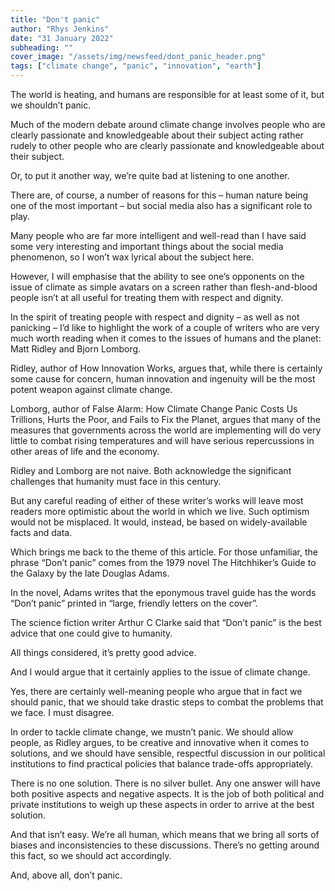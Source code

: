 ```yaml
---
title: "Don't panic"
author: "Rhys Jenkins"
date: "31 January 2022"
subheading: ""
cover_image: "/assets/img/newsfeed/dont_panic_header.png"   
tags: ["climate change", "panic", "innovation", "earth"]
---
```

The world is heating, and humans are responsible for at least some of it, but we shouldn’t panic.

Much of the modern debate around climate change involves people who are clearly passionate and knowledgeable about their subject acting rather rudely to other people who are clearly passionate and knowledgeable about their subject.

Or, to put it another way, we’re quite bad at listening to one another.

There are, of course, a number of reasons for this – human nature being one of the most important – but social media also has a significant role to play.

Many people who are far more intelligent and well-read than I have said some very interesting and important things about the social media phenomenon, so I won’t wax lyrical about the subject here.

However, I will emphasise that the ability to see one’s opponents on the issue of climate as simple avatars on a screen rather than flesh-and-blood people isn’t at all useful for treating them with respect and dignity.

In the spirit of treating people with respect and dignity – as well as not panicking – I’d like to highlight the work of a couple of writers who are very much worth reading when it comes to the issues of humans and the planet: Matt Ridley and Bjorn Lomborg.

Ridley, author of How Innovation Works, argues that, while there is certainly some cause for concern, human innovation and ingenuity will be the most potent weapon against climate change.

Lomborg, author of False Alarm: How Climate Change Panic Costs Us Trillions, Hurts the Poor, and Fails to Fix the Planet, argues that many of the measures that governments across the world are implementing will do very little to combat rising temperatures and will have serious repercussions in other areas of life and the economy.

Ridley and Lomborg are not naive. Both acknowledge the significant challenges that humanity must face in this century.

But any careful reading of either of these writer’s works will leave most readers more optimistic about the world in which we live. Such optimism would not be misplaced. It would, instead, be based on widely-available facts and data.

Which brings me back to the theme of this article. For those unfamiliar, the phrase “Don’t panic” comes from the 1979 novel The Hitchhiker’s Guide to the Galaxy by the late Douglas Adams.

In the novel, Adams writes that the eponymous travel guide has the words “Don’t panic” printed in “large, friendly letters on the cover”.

The science fiction writer Arthur C Clarke said that “Don’t panic” is the best advice that one could give to humanity.

All things considered, it’s pretty good advice.

And I would argue that it certainly applies to the issue of climate change.

Yes, there are certainly well-meaning people who argue that in fact we should panic, that we should take drastic steps to combat the problems that we face. I must disagree.

In order to tackle climate change, we mustn’t panic. We should allow people, as Ridley argues, to be creative and innovative when it comes to solutions, and we should have sensible, respectful discussion in our political institutions to find practical policies that balance trade-offs appropriately.

There is no one solution. There is no silver bullet. Any one answer will have both positive aspects and negative aspects. It is the job of both political and private institutions to weigh up these aspects in order to arrive at the best solution.

And that isn’t easy. We’re all human, which means that we bring all sorts of biases and inconsistencies to these discussions. There’s no getting around this fact, so we should act accordingly.

And, above all, don’t panic.